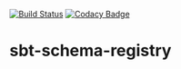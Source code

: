 [![Build Status](https://travis-ci.com/broilogabriel/sbt-schema-registry.svg?branch=master)](https://travis-ci.com/broilogabriel/sbt-schema-registry) [![Codacy Badge](https://api.codacy.com/project/badge/Grade/50ce88eeadfc4b4f91fbfe8800aa2876)](https://app.codacy.com/app/broilogabriel/sbt-schema-registry?utm_source=github.com&utm_medium=referral&utm_content=broilogabriel/sbt-schema-registry&utm_campaign=badger)

# sbt-schema-registry